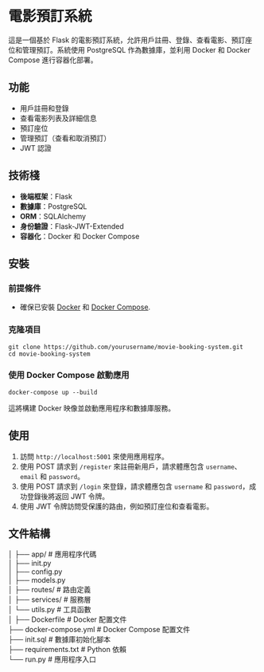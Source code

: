 # 電影預訂系統

這是一個基於 Flask 的電影預訂系統，允許用戶註冊、登錄、查看電影、預訂座位和管理預訂。系統使用 PostgreSQL 作為數據庫，並利用 Docker 和 Docker Compose 進行容器化部署。

## 功能

- 用戶註冊和登錄
- 查看電影列表及詳細信息
- 預訂座位
- 管理預訂（查看和取消預訂）
- JWT 認證

## 技術棧

- **後端框架**：Flask
- **數據庫**：PostgreSQL
- **ORM**：SQLAlchemy
- **身份驗證**：Flask-JWT-Extended
- **容器化**：Docker 和 Docker Compose

## 安裝

### 前提條件

- 確保已安裝 [Docker](https://www.docker.com/get-started) 和 [Docker Compose](https://docs.docker.com/compose/).

### 克隆項目
 ``` 
git clone https://github.com/yourusername/movie-booking-system.git
cd movie-booking-system
 ``` 

### 使用 Docker Compose 啟動應用
 ``` 
docker-compose up --build
 ``` 

這將構建 Docker 映像並啟動應用程序和數據庫服務。

## 使用

1. 訪問 `http://localhost:5001` 來使用應用程序。
2. 使用 POST 請求到 `/register` 來註冊新用戶，請求體應包含 `username`、`email` 和 `password`。
3. 使用 POST 請求到 `/login` 來登錄，請求體應包含 `username` 和 `password`，成功登錄後將返回 JWT 令牌。
4. 使用 JWT 令牌訪問受保護的路由，例如預訂座位和查看電影。

## 文件結構
│
├── app/ # 應用程序代碼   
│ ├── init.py  
│ ├── config.py  
│ ├── models.py  
│ ├── routes/ # 路由定義  
│ ├── services/ # 服務層  
│ └── utils.py # 工具函數  
│
├── Dockerfile # Docker 配置文件  
├── docker-compose.yml # Docker Compose 配置文件  
├── init.sql # 數據庫初始化腳本  
├── requirements.txt # Python 依賴  
└── run.py # 應用程序入口  
